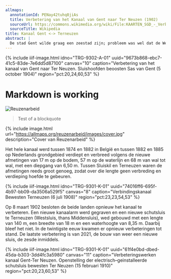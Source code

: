 ```yaml
---
allmaps:
  annotationId: PENay42tuhq8jiAs
  title: Verbetering van het Kanaal van Gent naar Ter Neuzen (1902)
  sourceUrl: https://commons.wikimedia.org/wiki/File:KAARTEN_SGD_-_Verbetering_van_het_Kanaal_van_Gent_naar_Ter_Neuzen,_bedoeld_bij_de_overeenkomst_met_Belgie_van_den_29_juni_1895,_goedgekeurd_bij_de_wet_van_29_januari_1897_(Staatsblad_no._62)_en_de_addit.jpeg
  sourceTitle: Wikipedia
title: Kanaal Gent <-> Terneuzen
abstract: |
  De stad Gent wilde graag een zeestad zijn; probleem was wel dat de Westerschelde op Nederlands grondgebied ligt en het eeuwenlang tussen wat wel werd genoemd de Noordelijke Nederlanden en de Zuidelijke Nederlanden niet boterde. Daar kwam in 1815 verandering in: Willem I was koning over zowel Nederland als België. Onder zijn regiem kwam er een nieuw kanaal tot stand. De vereniging tussen beide Nederland duurde maar kort. Pas on 1871 kwam het tot onderhandelingen die slaagden; er werd een verbetering afgesproken.
---
```


{% include iiif-image.html idno="TRG-9302-A-01" uuid="9673b868-ebc7-41c5-83de-7e6dd5d87100" canvas="10" caption="Verbetering van het kanaal van Gent naar Ter Neuzen. Sluishoofden beoosten Sas van Gent (5 october 1904)" region="pct:20,24,60,53" %}

# Markdown is working

![Reuzenarbeid](https://allmaps.org/reuzenarbeid/images/cover.jpg "Cover van Reuzenarbeid") 

> Test of a blockquote

{% include image.html url="https://allmaps.org/reuzenarbeid/images/cover.jpg" description="Cover van Reuzenarbeid" %}

Het hele kanaal werd tussen 1874 en 1882 in België en tussen 1882 en 1885 op Nederlands grondgebied verdiept en verbreed volgens de nieuwe afmetingen van 17 m op de bodem, 57 m op de waterlijn en 68 m van wal tot wal, met een diepgang van 6,50 m. Tussen Sluiskil en Terneuzen waren de afmetingen reeds groot genoeg, zodat over die lengte geen verbreding en verdieping hoefde te gebeuren.

{% include iiif-image.html idno="TRG-9301-K-01" uuid="74016ff6-695f-4b97-bb09-da3506a529f5" canvas="8" caption="Verbindingskanaal Bewesten Terneuzen (6 juli 1908)" region="pct:23,23,54,53" %}

Op 8 maart 1902 besloten de beide landen opnieuw het kanaal te verbeteren. Een nieuwe kanaalarm werd gegraven en een nieuwe schutsluis te Terneuzen (Westsluis, thans Middensluis), wed gebouwd met een lengte van 140 m, een breedte van 18 m en een waterhoogte van 8,35 m. Daarbij bleef het niet. In de twintigste eeuw kwamen er opnieuw verbeteringen tot stand. De laatste verbetering is van 2021, de bouw van weer een nieuwe sluis, de zesde inmiddels.

{% include iiif-image.html idno="TRG-9301-K-01" uuid="61f4e0bd-dbed-45da-b303-3dd4fc3a5980" canvas="11" caption="Verbeteringswerken kanaal Gent-Ter Neuzen. Openstelling der electrisch–geinstalleerde schutsluis bewesten Ter Neuzen (15 februari 1910)" region="pct:20,23,60,53" %}
